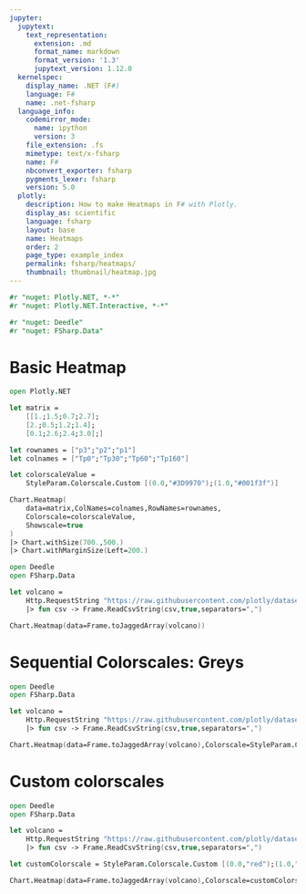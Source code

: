 ```yaml
---
jupyter:
  jupytext:
    text_representation:
      extension: .md
      format_name: markdown
      format_version: '1.3'
      jupytext_version: 1.12.0
  kernelspec:
    display_name: .NET (F#)
    language: F#
    name: .net-fsharp
  language_info:
    codemirror_mode:
      name: ipython
      version: 3
    file_extension: .fs
    mimetype: text/x-fsharp
    name: F#
    nbconvert_exporter: fsharp
    pygments_lexer: fsharp
    version: 5.0
  plotly:
    description: How to make Heatmaps in F# with Plotly.
    display_as: scientific
    language: fsharp
    layout: base
    name: Heatmaps
    order: 2
    page_type: example_index
    permalink: fsharp/heatmaps/
    thumbnail: thumbnail/heatmap.jpg
---
```


```fsharp dotnet_interactive={"language": "fsharp"}
#r "nuget: Plotly.NET, *-*"
#r "nuget: Plotly.NET.Interactive, *-*"

#r "nuget: Deedle"
#r "nuget: FSharp.Data"
```

# Basic Heatmap

```fsharp dotnet_interactive={"language": "fsharp"}
open Plotly.NET

let matrix =
    [[1.;1.5;0.7;2.7];
    [2.;0.5;1.2;1.4];
    [0.1;2.6;2.4;3.0];]

let rownames = ["p3";"p2";"p1"]
let colnames = ["Tp0";"Tp30";"Tp60";"Tp160"]

let colorscaleValue =
    StyleParam.Colorscale.Custom [(0.0,"#3D9970");(1.0,"#001f3f")]

Chart.Heatmap(
    data=matrix,ColNames=colnames,RowNames=rownames,
    Colorscale=colorscaleValue,
    Showscale=true
)
|> Chart.withSize(700.,500.)
|> Chart.withMarginSize(Left=200.)
```

```fsharp dotnet_interactive={"language": "fsharp"}
open Deedle
open FSharp.Data

let volcano =
    Http.RequestString "https://raw.githubusercontent.com/plotly/datasets/master/volcano.csv"
    |> fun csv -> Frame.ReadCsvString(csv,true,separators=",")

Chart.Heatmap(data=Frame.toJaggedArray(volcano))
```

# Sequential Colorscales: Greys

```fsharp dotnet_interactive={"language": "fsharp"}
open Deedle
open FSharp.Data

let volcano =
    Http.RequestString "https://raw.githubusercontent.com/plotly/datasets/master/volcano.csv"
    |> fun csv -> Frame.ReadCsvString(csv,true,separators=",")

Chart.Heatmap(data=Frame.toJaggedArray(volcano),Colorscale=StyleParam.Colorscale.Greys)
```

# Custom colorscales

```fsharp dotnet_interactive={"language": "fsharp"}
open Deedle
open FSharp.Data

let volcano =
    Http.RequestString "https://raw.githubusercontent.com/plotly/datasets/master/volcano.csv"
    |> fun csv -> Frame.ReadCsvString(csv,true,separators=",")

let customColorscale = StyleParam.Colorscale.Custom [(0.0,"red");(1.0,"green")]

Chart.Heatmap(data=Frame.toJaggedArray(volcano),Colorscale=customColorscale)
```
